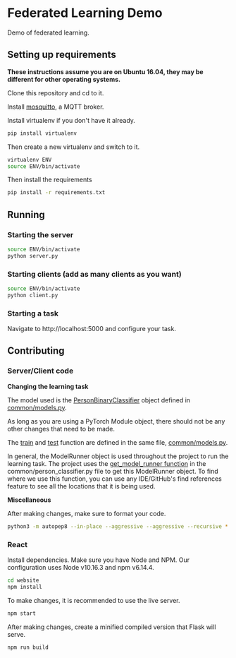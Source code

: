 # Federated Learning Demo

Demo of federated learning.

## Setting up requirements

**These instructions assume you are on Ubuntu 16.04, they may be different for other operating systems.**

Clone this repository and cd to it.

Install [mosquitto](https://mosquitto.org/), a MQTT broker.

Install virtualenv if you don't have it already.

```bash
pip install virtualenv
```

Then create a new virtualenv and switch to it.

```bash
virtualenv ENV
source ENV/bin/activate
```

Then install the requirements

```bash
pip install -r requirements.txt
```

## Running

### Starting the server
```bash
source ENV/bin/activate
python server.py
```

### Starting clients (add as many clients as you want)
```bash
source ENV/bin/activate
python client.py
```

### Starting a task
Navigate to http://localhost:5000 and configure your task.

## Contributing

### Server/Client code

**Changing the learning task**

The model used is the [PersonBinaryClassifier](https://github.com/davidzchen-ut/federated-learning-model/blob/a70294382a9e95a57c76d6810d287f57084f83df/common/models.py#L9) object defined in [common/models.py](https://github.com/davidzchen-ut/federated-learning-model/blob/master/common/models.py).

As long as you are using a PyTorch Module object, there should not be any other changes that need to be made. 

The [train](https://github.com/davidzchen-ut/federated-learning-model/blob/a70294382a9e95a57c76d6810d287f57084f83df/common/models.py#L48) and [test](https://github.com/davidzchen-ut/federated-learning-model/blob/a70294382a9e95a57c76d6810d287f57084f83df/common/models.py#L107) function are defined in the same file, [common/models.py](https://github.com/davidzchen-ut/federated-learning-model/blob/master/common/models.py).

In general, the ModelRunner object is used throughout the project to run the learning task. The project uses the [get_model_runner function](https://github.com/davidzchen-ut/federated-learning-model/blob/a70294382a9e95a57c76d6810d287f57084f83df/common/person_classifier.py#L101) in the common/person_classifier.py file to get this ModelRunner object. To find where we use this function, you can use any IDE/GitHub's find references feature to see all the locations that it is being used.

**Miscellaneous**

After making changes, make sure to format your code.

```bash
python3 -m autopep8 --in-place --aggressive --aggressive --recursive *.py common utils
```

### React
Install dependencies. Make sure you have Node and NPM. Our configuration uses Node v10.16.3 and npm v6.14.4.
```bash
cd website
npm install
```

To make changes, it is recommended to use the live server.
```bash
npm start
```

After making changes, create a minified compiled version that Flask will serve.
```bash
npm run build
```
